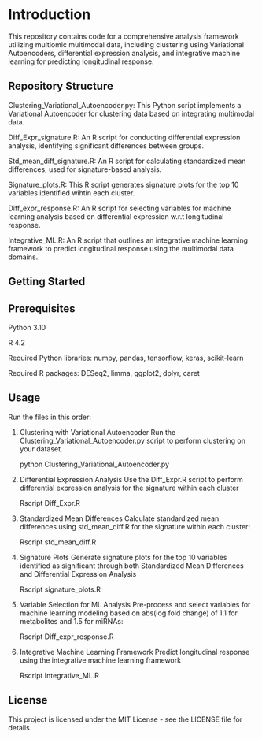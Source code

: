 # Introduction

This repository contains code for a comprehensive analysis framework utilizing multiomic multimodal data, including clustering using Variational Autoencoders, differential expression analysis, and integrative machine learning for predicting longitudinal response.

## Repository Structure

Clustering_Variational_Autoencoder.py: This Python script implements a Variational Autoencoder for clustering data based on integrating multimodal data.

Diff_Expr_signature.R: An R script for conducting differential expression analysis, identifying significant differences between groups.

Std_mean_diff_signature.R: An R script for calculating standardized mean differences, used for signature-based analysis.

Signature_plots.R: This R script generates signature plots for the top 10 variables identified wihtin each cluster.

Diff_expr_response.R: An R script for selecting variables for machine learning analysis based on differential expression w.r.t longitudinal response.

Integrative_ML.R: An R script that outlines an integrative machine learning framework to predict longitudinal response using the multimodal data domains.

## Getting Started

## Prerequisites
Python 3.10

R 4.2

Required Python libraries: numpy, pandas, tensorflow, keras, scikit-learn

Required R packages: DESeq2, limma, ggplot2, dplyr, caret

## Usage
Run the files in this order:

1) Clustering with Variational Autoencoder
Run the Clustering_Variational_Autoencoder.py script to perform clustering on your dataset.

    python Clustering_Variational_Autoencoder.py

2) Differential Expression Analysis
Use the Diff_Expr.R script to perform differential expression analysis for the signature within each cluster

    Rscript Diff_Expr.R

3) Standardized Mean Differences
Calculate standardized mean differences using std_mean_diff.R for the signature within each cluster:

    Rscript std_mean_diff.R

4) Signature Plots
Generate signature plots for the top 10 variables identified as significant through both Standardized Mean Differences and Differential Expression Analysis

    Rscript signature_plots.R

5) Variable Selection for ML Analysis
Pre-process and select variables for machine learning modeling based on abs(log fold change) of 1.1 for metabolites and 1.5 for miRNAs:

    Rscript Diff_expr_response.R

6) Integrative Machine Learning Framework
Predict longitudinal response using the integrative machine learning framework 

    Rscript Integrative_ML.R

## License

This project is licensed under the MIT License - see the LICENSE file for details.
